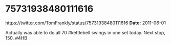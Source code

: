 # 75731938480111616
https://twitter.com/TomFrankly/status/75731938480111616
**Date:** 2011-06-01

Actually was able to do all 70 #kettlebell swings in one set today. Next stop, 150. #4HB

